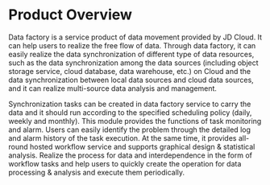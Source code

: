 # Product Overview

Data factory is a service product of data movement provided by JD Cloud. It can help users to realize the free flow of data. Through data factory, it can easily realize the data synchronization of different type of data resources, such as the data synchronization among the data sources (including object storage service, cloud database, data warehouse, etc.) on Cloud and the data synchronization between local data sources and cloud data sources, and it can realize multi-source data analysis and management.

Synchronization tasks can be created in data factory service to carry the data and it should run according to the specified scheduling policy (daily, weekly and monthly). This module provides the functions of task monitoring and alarm. Users can easily identify the problem through the detailed log and alarm history of the task execution. At the same time, it provides all-round hosted workflow service and supports graphical design & statistical analysis. Realize the process for data and interdependence in the form of workflow tasks and help users to quickly create the operation for data processing & analysis and execute them periodically.
